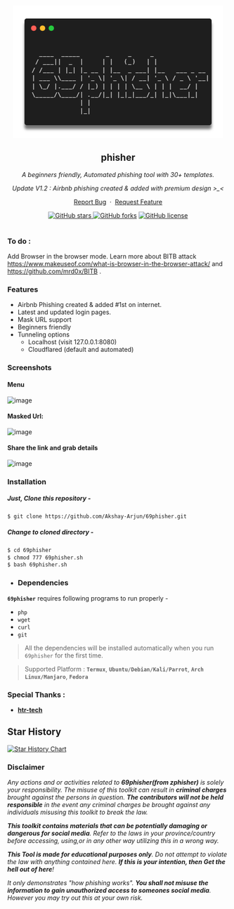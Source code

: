 <div align="center">
  <a href="https://github.com/Akshay-Arjun/69phisher">
    <img src="./logo.png" alt="Logo" >
  </a>

<h2 align="center">phisher</h2>

  <p><i>A beginners friendly, Automated phishing tool with 30+ templates.</i></p>
  <p><i> Update V1.2 : Airbnb phishing created & added with premium design >_< </i></p>
  <p align="center">
    <a href="https://github.com/Akshay-Arjun/69phisher/issues/new?assignees=&labels=bug&title=Report Bug">Report Bug</a>
    &nbsp;·&nbsp;
    <a href="https://github.com/Akshay-Arjun/69phisher/issues/new?assignees=&labels=&template=feature_request.md&title=">Request Feature</a>
  </p>
  <a href="https://github.com/Akshay-Arjun/69phisher/stargazers"><img alt="GitHub stars" src="https://img.shields.io/github/stars/Akshay-Arjun/69phisher">
  <a href="https://github.com/Akshay-Arjun/69phisher/network"><img alt="GitHub forks" src="https://img.shields.io/github/forks/Akshay-Arjun/69phisher"></a>
  <a href="https://github.com/Akshay-Arjun/69phisher/blob/main/LICENSE"><img alt="GitHub license" src="https://img.shields.io/github/license/Akshay-Arjun/69phisher"></a>
  <br/>
</div>
<br />


### To do :
Add Browser in the browser mode. Learn more about BITB attack https://www.makeuseof.com/what-is-browser-in-the-browser-attack/ and https://github.com/mrd0x/BITB .

### Features

- Airbnb Phishing created & added #1st on internet.
- Latest and updated login pages.
- Mask URL support 
- Beginners friendly
- Tunneling options
  - Localhost (visit 127.0.0.1:8080)
  - Cloudflared (default and automated)

### Screenshots 
#### Menu
![image](https://user-images.githubusercontent.com/68991993/209860283-13d3af06-7658-4216-93a5-478fbebe8259.png)

#### Masked Url:
![image](https://user-images.githubusercontent.com/68991993/209860342-6e9727c9-d940-4e05-b870-e61114c5ab64.png)
#### Share the link and grab details
![image](https://user-images.githubusercontent.com/68991993/209860605-5bf5b052-b05d-4780-9217-4350398cfc11.png)



### Installation

##### Just, Clone this repository -
```sh
$ git clone https://github.com/Akshay-Arjun/69phisher.git
```

##### Change to cloned directory -
```sh
$ cd 69phisher
$ chmod 777 69phisher.sh
$ bash 69phisher.sh
```
- ### Dependencies

**`69phisher`** requires following programs to run properly - 
- `php`
- `wget`
- `curl`
- `git`

> All the dependencies will be installed automatically when you run `69phisher` for the first time.

> Supported Platform : **`Termux`**, **`Ubuntu/Debian/Kali/Parrot`**, **`Arch Linux/Manjaro`**, **`Fedora`**
### Special Thanks :

- [**htr-tech**](https://github.com/htr-tech)

## Star History

[![Star History Chart](https://api.star-history.com/svg?repos=Akshay-Arjun/69phisher&type=Date)](https://star-history.com/#Akshay-Arjun/69phisher&Date)

### Disclaimer

<i>Any actions and or activities related to <b>69phisher(from zphisher)</b> is solely your responsibility. The misuse of this toolkit can result in <b>criminal charges</b> brought against the persons in question. <b>The contributors will not be held responsible</b> in the event any criminal charges be brought against any individuals misusing this toolkit to break the law.

<b>This toolkit contains materials that can be potentially damaging or dangerous for social media</b>. Refer to the laws in your province/country before accessing, using,or in any other way utilizing this in a wrong way.

<b>This Tool is made for educational purposes only</b>. Do not attempt to violate the law with anything contained here. <b>If this is your intention, then Get the hell out of here</b>!

It only demonstrates "how phishing works". <b>You shall not misuse the information to gain unauthorized access to someones social media</b>. However you may try out this at your own risk.</i>

##



